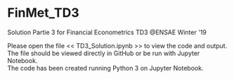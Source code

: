 # FinMet_TD3
Solution Partie 3 for Financial Econometrics TD3 @ENSAE Winter '19


Please open the file << TD3_Solution.ipynb >> to view the code and output. 
The file should be viewed directly in GitHub or be run with Jupyter Notebook.  
The code has been created running Python 3 on Jupyter Notebook. 
